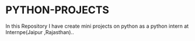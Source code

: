 # PYTHON-PROJECTS
In this Repository I have create mini projects on python as a python intern at Internpe(Jaipur ,Rajasthan).. 
